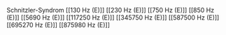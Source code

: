 Schnitzler-Syndrom
[[130 Hz (E)]]
[[230 Hz (E)]]
[[750 Hz (E)]]
[[850 Hz (E)]]
[[5690 Hz (E)]]
[[117250 Hz (E)]]
[[345750 Hz (E)]]
[[587500 Hz (E)]]
[[695270 Hz (E)]]
[[875980 Hz (E)]]